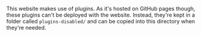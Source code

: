 This website makes use of plugins. As it's hosted on GitHub pages though, these plugins can't be deployed with the website. Instead, they're kept in a folder called `plugins-disabled/` and can be copied into this directory when they're needed.